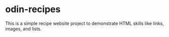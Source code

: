 # odin-recipes
This is a simple recipe website project to demonstrate HTML skills like links, images, and lists.
